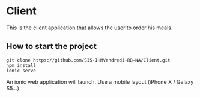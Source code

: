 # Client
This is the client application that allows the user to order his meals.

## How to start the project

    git clone https://github.com/SI5-IHMVendredi-RB-NA/Client.git
    npm install
    ionic serve

An ionic web application will launch.
Use a mobile layout (iPhone X / Galaxy S5...)

